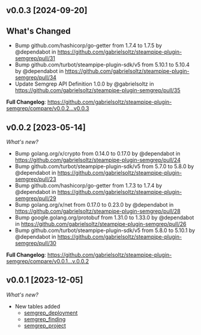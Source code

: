 ## v0.0.3 [2024-09-20]

## What's Changed

- Bump github.com/hashicorp/go-getter from 1.7.4 to 1.7.5 by @dependabot in https://github.com/gabrielsoltz/steampipe-plugin-semgrep/pull/31
- Bump github.com/turbot/steampipe-plugin-sdk/v5 from 5.10.1 to 5.10.4 by @dependabot in https://github.com/gabrielsoltz/steampipe-plugin-semgrep/pull/34
- Update Semgrep API Definition 1.0.0 by @gabrielsoltz in https://github.com/gabrielsoltz/steampipe-plugin-semgrep/pull/35

**Full Changelog**: https://github.com/gabrielsoltz/steampipe-plugin-semgrep/compare/v0.0.2...v0.0.3

## v0.0.2 [2023-05-14]

_What's new?_

- Bump golang.org/x/crypto from 0.14.0 to 0.17.0 by @dependabot in https://github.com/gabrielsoltz/steampipe-plugin-semgrep/pull/24
- Bump github.com/turbot/steampipe-plugin-sdk/v5 from 5.7.0 to 5.8.0 by @dependabot in https://github.com/gabrielsoltz/steampipe-plugin-semgrep/pull/23
- Bump github.com/hashicorp/go-getter from 1.7.3 to 1.7.4 by @dependabot in https://github.com/gabrielsoltz/steampipe-plugin-semgrep/pull/29
- Bump golang.org/x/net from 0.17.0 to 0.23.0 by @dependabot in https://github.com/gabrielsoltz/steampipe-plugin-semgrep/pull/28
- Bump google.golang.org/protobuf from 1.31.0 to 1.33.0 by @dependabot in https://github.com/gabrielsoltz/steampipe-plugin-semgrep/pull/26
- Bump github.com/turbot/steampipe-plugin-sdk/v5 from 5.8.0 to 5.10.1 by @dependabot in https://github.com/gabrielsoltz/steampipe-plugin-semgrep/pull/30

**Full Changelog**: https://github.com/gabrielsoltz/steampipe-plugin-semgrep/compare/v0.0.1...v.0.0.2

## v0.0.1 [2023-12-05]

_What's new?_

- New tables added
  - [semgrep_deployment](https://hub.steampipe.io/plugins/gabrielsoltz/semgrep/table_semgrep_deployment.go)
  - [semgrep_finding](https://hub.steampipe.io/plugins/gabrielsoltz/semgrep/table_semgrep_finding.go)
  - [semgrep_project](https://hub.steampipe.io/plugins/gabrielsoltz/semgrep/table_semgrep_project.go)

